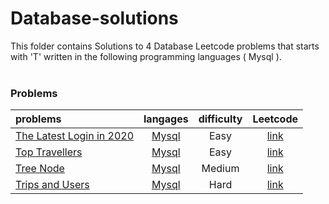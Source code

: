 # Database-solutions
This folder contains Solutions to 4 Database Leetcode problems that starts with 'T' written in the following programming languages ( Mysql ).<br><br>
### Problems ###
|problems|langages|difficulty|Leetcode|
|:-------|:------:|:--------:|:------:|
|[The Latest Login in 2020](https://github.com/AnasImloul/Leetcode-solutions/tree/main/database/T/The%20Latest%20Login%20in%202020/)|[Mysql](https://github.com/AnasImloul/Leetcode-solutions/tree/main/database/T/The%20Latest%20Login%20in%202020/The%20Latest%20Login%20in%202020.sql)|Easy|[link](https://leetcode.com/problems/the-latest-login-in-2020)|
|[Top Travellers](https://github.com/AnasImloul/Leetcode-solutions/tree/main/database/T/Top%20Travellers/)|[Mysql](https://github.com/AnasImloul/Leetcode-solutions/tree/main/database/T/Top%20Travellers/Top%20Travellers.sql)|Easy|[link](https://leetcode.com/problems/top-travellers)|
|[Tree Node](https://github.com/AnasImloul/Leetcode-solutions/tree/main/database/T/Tree%20Node/)|[Mysql](https://github.com/AnasImloul/Leetcode-solutions/tree/main/database/T/Tree%20Node/Tree%20Node.sql)|Medium|[link](https://leetcode.com/problems/tree-node)|
|[Trips and Users](https://github.com/AnasImloul/Leetcode-solutions/tree/main/database/T/Trips%20and%20Users/)|[Mysql](https://github.com/AnasImloul/Leetcode-solutions/tree/main/database/T/Trips%20and%20Users/Trips%20and%20Users.sql)|Hard|[link](https://leetcode.com/problems/trips-and-users)|